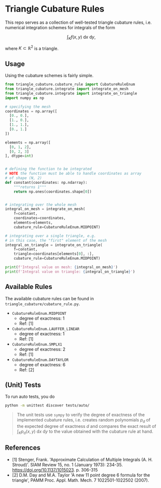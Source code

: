 # Triangle Cubature Rules
This repo serves as a collection of well-tested triangle cubature rules,
i.e. numerical integration schemes for integrals of the form

$$
\int_K f(x, y) ~\mathrm{d}x ~\mathrm{d}y,
$$

where $K \subset \mathbb{R}^2$ is a triangle.

## Usage
Using the cubature schemes is fairly simple.

```python
from triangle_cubature.cubature_rule import CubatureRuleEnum
from triangle_cubature.integrate import integrate_on_mesh
from triangle_cubature.integrate import integrate_on_triangle
import numpy as np

# specifying the mesh
coordinates = np.array([
  [0., 0.],
  [1., 0.],
  [1., 1.],
  [0., 1.]
])

elements = np.array([
  [0, 1, 2],
  [0, 2, 3]
], dtype=int)


# defining the function to be integrated
# NOTE the function must be able to handle coordinates as array
# of shape (N, 2)
def constant(coordinates: np.ndarray):
    """returns 1"""
    return np.ones(coordinates.shape[0])


# integrating over the whole mesh
integral_on_mesh = integrate_on_mesh(
    f=constant,
    coordinates=coordinates,
    elements=elements,
    cubature_rule=CubatureRuleEnum.MIDPOINT)

# integrating over a single triangle, e.g.
# in this case, the "first" element of the mesh
integral_on_triangle = integrate_on_triangle(
    f=constant,
    triangle=coordinates[elements[0], :],
    cubature_rule=CubatureRuleEnum.MIDPOINT)

print(f'Integral value on mesh: {integral_on_mesh}')
print(f'Integral value on triangle: {integral_on_triangle}')

```

## Available Rules
The available cubature rules can be found in `triangle_cubature/cubature_rule.py`.

- `CubatureRuleEnum.MIDPOINT`
  - degree of exactness: 1
  - Ref: [1]
- `CubatureRuleEnum.LAUFFER_LINEAR`
  - degree of exactness: 1
  - Ref: [1]
- `CubatureRuleEnum.SMPLX1`
  - degree of exactness: 2
  - Ref: [1]
- `CubatureRuleEnum.DAYTAYLOR`
  - degree of exactness: 6
  - Ref: [2]


## (Unit) Tests
To run auto tests, you do
```sh
python -m unittest discover tests/auto/
```

> The unit tests use `sympy` to verify the degree of exactness of the
> implemented cubature rules, i.e. creates random polynomials $p_d$ of the 
> expected degree of exactness $d$ and compares the exact result of
> $\int_K p_d(x, y) ~\mathrm{d}x ~\mathrm{d}y$ to the value obtained
> with the cubature rule at hand.

## References
- [1] Stenger, Frank.
    'Approximate Calculation of Multiple Integrals (A. H. Stroud)'.
    SIAM Review 15, no. 1 (January 1973): 234-35.
    https://doi.org/10.1137/1015023. p. 306-315
- [2] D.M. Day and M.A. Taylor 
    'A new 11 point degree 6 formula for the triangle',
    PAMM Proc. Appl. Math. Mech. 7 1022501-1022502 (2007).